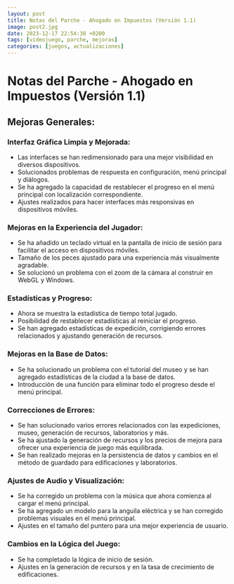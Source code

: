 ```yaml
---
layout: post
title: Notas del Parche - Ahogado en Impuestos (Versión 1.1)
image: post2.jpg
date: 2023-12-17 22:54:38 +0200
tags: [videojuego, parche, mejoras]
categories: [juegos, actualizaciones]
---
```


# Notas del Parche - Ahogado en Impuestos (Versión 1.1)

## Mejoras Generales:

### Interfaz Gráfica Limpia y Mejorada:

- Las interfaces se han redimensionado para una mejor visibilidad en diversos dispositivos.
- Solucionados problemas de respuesta en configuración, menú principal y diálogos.
- Se ha agregado la capacidad de restablecer el progreso en el menú principal con localización correspondiente.
- Ajustes realizados para hacer interfaces más responsivas en dispositivos móviles.

### Mejoras en la Experiencia del Jugador:

- Se ha añadido un teclado virtual en la pantalla de inicio de sesión para facilitar el acceso en dispositivos móviles.
- Tamaño de los peces ajustado para una experiencia más visualmente agradable.
- Se solucionó un problema con el zoom de la cámara al construir en WebGL y Windows.

### Estadísticas y Progreso:

- Ahora se muestra la estadística de tiempo total jugado.
- Posibilidad de restablecer estadísticas al reiniciar el progreso.
- Se han agregado estadísticas de expedición, corrigiendo errores relacionados y ajustando generación de recursos.

### Mejoras en la Base de Datos:

- Se ha solucionado un problema con el tutorial del museo y se han agregado estadísticas de la ciudad a la base de datos.
- Introducción de una función para eliminar todo el progreso desde el menú principal.

### Correcciones de Errores:

- Se han solucionado varios errores relacionados con las expediciones, museo, generación de recursos, laboratorios y más.
- Se ha ajustado la generación de recursos y los precios de mejora para ofrecer una experiencia de juego más equilibrada.
- Se han realizado mejoras en la persistencia de datos y cambios en el método de guardado para edificaciones y laboratorios.

### Ajustes de Audio y Visualización:

- Se ha corregido un problema con la música que ahora comienza al cargar el menú principal.
- Se ha agregado un modelo para la anguila eléctrica y se han corregido problemas visuales en el menú principal.
- Ajustes en el tamaño del puntero para una mejor experiencia de usuario.

### Cambios en la Lógica del Juego:

- Se ha completado la lógica de inicio de sesión.
- Ajustes en la generación de recursos y en la tasa de crecimiento de edificaciones.
